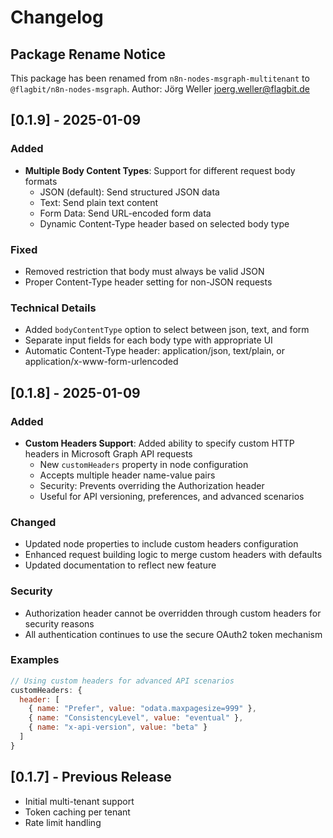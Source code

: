 # Changelog

## Package Rename Notice
This package has been renamed from `n8n-nodes-msgraph-multitenant` to `@flagbit/n8n-nodes-msgraph`.
Author: Jörg Weller <joerg.weller@flagbit.de>

## [0.1.9] - 2025-01-09

### Added
- **Multiple Body Content Types**: Support for different request body formats
  - JSON (default): Send structured JSON data
  - Text: Send plain text content
  - Form Data: Send URL-encoded form data
  - Dynamic Content-Type header based on selected body type

### Fixed
- Removed restriction that body must always be valid JSON
- Proper Content-Type header setting for non-JSON requests

### Technical Details
- Added `bodyContentType` option to select between json, text, and form
- Separate input fields for each body type with appropriate UI
- Automatic Content-Type header: application/json, text/plain, or application/x-www-form-urlencoded

## [0.1.8] - 2025-01-09

### Added
- **Custom Headers Support**: Added ability to specify custom HTTP headers in Microsoft Graph API requests
  - New `customHeaders` property in node configuration
  - Accepts multiple header name-value pairs
  - Security: Prevents overriding the Authorization header
  - Useful for API versioning, preferences, and advanced scenarios

### Changed
- Updated node properties to include custom headers configuration
- Enhanced request building logic to merge custom headers with defaults
- Updated documentation to reflect new feature

### Security
- Authorization header cannot be overridden through custom headers for security reasons
- All authentication continues to use the secure OAuth2 token mechanism

### Examples
```javascript
// Using custom headers for advanced API scenarios
customHeaders: {
  header: [
    { name: "Prefer", value: "odata.maxpagesize=999" },
    { name: "ConsistencyLevel", value: "eventual" },
    { name: "x-api-version", value: "beta" }
  ]
}
```

## [0.1.7] - Previous Release
- Initial multi-tenant support
- Token caching per tenant
- Rate limit handling